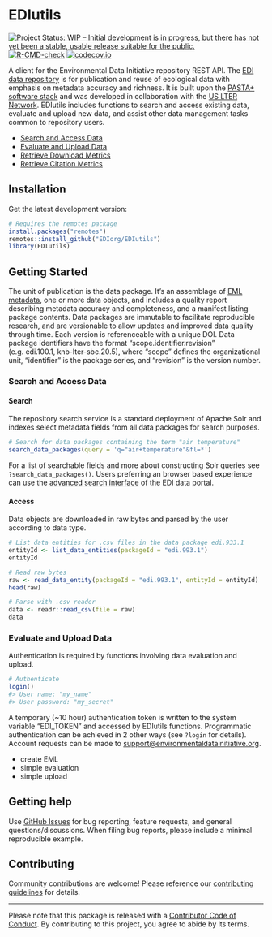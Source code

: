 
<!-- README.md is generated from README.Rmd. Please edit that file -->

# EDIutils

<!-- badges: start -->

[![Project Status: WIP – Initial development is in progress, but there
has not yet been a stable, usable release suitable for the
public.](https://www.repostatus.org/badges/latest/wip.svg)](https://www.repostatus.org/#wip)
[![R-CMD-check](https://github.com/EDIorg/EDIutils/workflows/R-CMD-check/badge.svg)](https://github.com/EDIorg/EDIutils/actions)
[![codecov.io](https://codecov.io/gh/EDIorg/EDIutils/branch/master/graph/badge.svg)](https://codecov.io/github/EDIorg/EDIutils?branch=master)
<!-- badges: end -->

A client for the Environmental Data Initiative repository REST API. The
[EDI data repository](https://portal.edirepository.org/nis/home.jsp) is
for publication and reuse of ecological data with emphasis on metadata
accuracy and richness. It is built upon the [PASTA+ software
stack](https://pastaplus-core.readthedocs.io/en/latest/index.html#) and
was developed in collaboration with the [US LTER
Network](https://lternet.edu/). EDIutils includes functions to search
and access existing data, evaluate and upload new data, and assist other
data management tasks common to repository users.

-   [Search and Access Data]()
-   [Evaluate and Upload Data]()
-   [Retrieve Download Metrics]()
-   [Retrieve Citation Metrics]()

## Installation

Get the latest development version:

``` r
# Requires the remotes package
install.packages("remotes")
remotes::install_github("EDIorg/EDIutils")
library(EDIutils)
```

## Getting Started

The unit of publication is the data package. It’s an assemblage of [EML
metadata](https://eml.ecoinformatics.org/), one or more data objects,
and includes a quality report describing metadata accuracy and
completeness, and a manifest listing package contents. Data packages are
immutable to facilitate reproducible research, and are versionable to
allow updates and improved data quality through time. Each version is
referenceable with a unique DOI. Data package identifiers have the
format “scope.identifier.revision” (e.g. edi.100.1, knb-lter-sbc.20.5),
where “scope” defines the organizational unit, “identifier” is the
package series, and “revision” is the version number.

### Search and Access Data

#### Search

The repository search service is a standard deployment of Apache Solr
and indexes select metadata fields from all data packages for search
purposes.

``` r
# Search for data packages containing the term "air temperature"
search_data_packages(query = 'q="air+temperature"&fl=*')
```

For a list of searchable fields and more about constructing Solr queries
see `?search_data_packages()`. Users preferring an browser based
experience can use the [advanced search
interface](https://portal.edirepository.org/nis/advancedSearch.jsp) of
the EDI data portal.

#### Access

Data objects are downloaded in raw bytes and parsed by the user
according to data type.

``` r
# List data entities for .csv files in the data package edi.933.1
entityId <- list_data_entities(packageId = "edi.993.1")
entityId

# Read raw bytes
raw <- read_data_entity(packageId = "edi.993.1", entityId = entityId)
head(raw)

# Parse with .csv reader
data <- readr::read_csv(file = raw)
data
```

### Evaluate and Upload Data

Authentication is required by functions involving data evaluation and
upload.

``` r
# Authenticate
login()
#> User name: "my_name"
#> User password: "my_secret"
```

A temporary (\~10 hour) authentication token is written to the system
variable “EDI\_TOKEN” and accessed by EDIutils functions. Programmatic
authentication can be achieved in 2 other ways (see `?login` for
details). Account requests can be made to
<support@environmentaldatainitiative.org>.

-   create EML
-   simple evaluation
-   simple upload

## Getting help

Use [GitHub Issues](https://github.com/EDIorg/EDIutils/issues) for bug
reporting, feature requests, and general questions/discussions. When
filing bug reports, please include a minimal reproducible example.

## Contributing

Community contributions are welcome! Please reference our [contributing
guidelines](https://github.com/EDIorg/EDIutils/blob/master/CONTRIBUTING.md)
for details.

------------------------------------------------------------------------

Please note that this package is released with a [Contributor Code of
Conduct](https://ropensci.org/code-of-conduct/). By contributing to this
project, you agree to abide by its terms.
